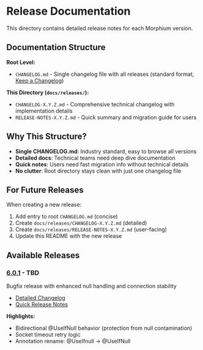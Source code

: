 # Release Documentation

This directory contains detailed release notes for each Morphium version.

## Documentation Structure

**Root Level:**
- `CHANGELOG.md` - Single changelog file with all releases (standard format, [Keep a Changelog](https://keepachangelog.com/))

**This Directory (`docs/releases/`):**
- `CHANGELOG-X.Y.Z.md` - Comprehensive technical changelog with implementation details
- `RELEASE-NOTES-X.Y.Z.md` - Quick summary and migration guide for users

## Why This Structure?

- **Single CHANGELOG.md**: Industry standard, easy to browse all versions
- **Detailed docs**: Technical teams need deep dive documentation
- **Quick notes**: Users need fast migration info without technical details
- **No clutter**: Root directory stays clean with just one changelog file

## For Future Releases

When creating a new release:

1. Add entry to root `CHANGELOG.md` (concise)
2. Create `docs/releases/CHANGELOG-X.Y.Z.md` (detailed)
3. Create `docs/releases/RELEASE-NOTES-X.Y.Z.md` (user-facing)
4. Update this README with the new release

## Available Releases

### [6.0.1](CHANGELOG-6.0.1.md) - TBD
Bugfix release with enhanced null handling and connection stability
- [Detailed Changelog](CHANGELOG-6.0.1.md)
- [Quick Release Notes](RELEASE-NOTES-6.0.1.md)

**Highlights:**
- Bidirectional @UseIfNull behavior (protection from null contamination)
- Socket timeout retry logic
- Annotation rename: @UseIfnull → @UseIfNull
